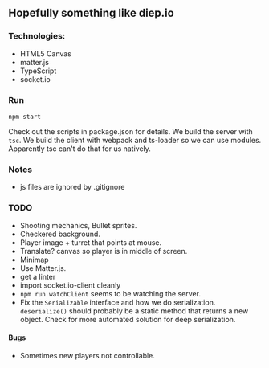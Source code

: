 ## Hopefully something like diep.io

### Technologies:
*   HTML5 Canvas
*   matter.js
*   TypeScript
*   socket.io

### Run
`npm start`

Check out the scripts in package.json for details.
We build the server with `tsc`.
We build the client with webpack and ts-loader so we can use modules. Apparently tsc can't do that for us natively.

### Notes
*   js files are ignored by .gitignore

### TODO
*   Shooting mechanics, Bullet sprites.
*   Checkered background.
*   Player image + turret that points at mouse.
*   Translate? canvas so player is in middle of screen.
*   Minimap
*   Use Matter.js.
*   get a linter
*   import socket.io-client cleanly
*   `npm run watchClient` seems to be watching the server.
*   Fix the `Serializable` interface and how we do serialization. `deserialize()` should probably be a static method that returns a new object. Check for more automated solution for deep serialization.


#### Bugs
*   Sometimes new players not controllable.

